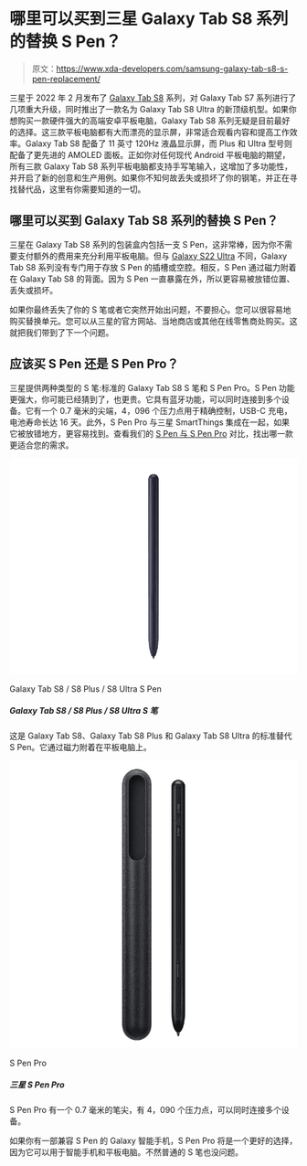 # 哪里可以买到三星 Galaxy Tab S8 系列的替换 S Pen？

> 原文：<https://www.xda-developers.com/samsung-galaxy-tab-s8-s-pen-replacement/>

三星于 2022 年 2 月发布了 [Galaxy Tab S8](https://www.xda-developers.com/samsung-galaxy-tab-s8-ultra-review/) 系列，对 Galaxy Tab S7 系列进行了几项重大升级，同时推出了一款名为 Galaxy Tab S8 Ultra 的新顶级机型。如果你想购买一款硬件强大的高端安卓平板电脑，Galaxy Tab S8 系列无疑是目前最好的选择。这三款平板电脑都有大而漂亮的显示屏，非常适合观看内容和提高工作效率。Galaxy Tab S8 配备了 11 英寸 120Hz 液晶显示屏，而 Plus 和 Ultra 型号则配备了更先进的 AMOLED 面板。正如你对任何现代 Android 平板电脑的期望，所有三款 Galaxy Tab S8 系列平板电脑都支持手写笔输入，这增加了多功能性，并开启了新的创意和生产用例。如果你不知何故丢失或损坏了你的钢笔，并正在寻找替代品，这里有你需要知道的一切。

## 哪里可以买到 Galaxy Tab S8 系列的替换 S Pen？

三星在 Galaxy Tab S8 系列的包装盒内包括一支 S Pen，这非常棒，因为你不需要支付额外的费用来充分利用平板电脑。但与 [Galaxy S22 Ultra](https://www.xda-developers.com/samsung-galaxy-s22-ultra-review/) 不同，Galaxy Tab S8 系列没有专门用于存放 S Pen 的插槽或空腔。相反，S Pen 通过磁力附着在 Galaxy Tab S8 的背面。因为 S Pen 一直暴露在外，所以更容易被放错位置、丢失或损坏。

如果你最终丢失了你的 S 笔或者它突然开始出问题，不要担心。您可以很容易地购买替换单元。您可以从三星的官方网站、当地商店或其他在线零售商处购买。这就把我们带到了下一个问题。

## 应该买 S Pen 还是 S Pen Pro？

三星提供两种类型的 S 笔:标准的 Galaxy Tab S8 S 笔和 S Pen Pro。S Pen 功能更强大，你可能已经猜到了，也更贵。它具有蓝牙功能，可以同时连接到多个设备。它有一个 0.7 毫米的尖端，4，096 个压力点用于精确控制，USB-C 充电，电池寿命长达 16 天。此外，S Pen Pro 与三星 SmartThings 集成在一起，如果它被放错地方，更容易找到。查看我们的 [S Pen 与 S Pen Pro](https://www.xda-developers.com/s-pen-pro-vs-s-pen/) 对比，找出哪一款更适合您的需求。

 <picture>![This is the standard replacement S Pen for the Galaxy Tab S8, Galaxy Tab S8 Plus, and Galaxy Tab S8 Ultra. It attaches magnetically to the tablet.](img/70ad1fe83615db11198a35dcc0054e98.png)</picture> 

Galaxy Tab S8 / S8 Plus / S8 Ultra S Pen

##### Galaxy Tab S8 / S8 Plus / S8 Ultra S 笔

这是 Galaxy Tab S8、Galaxy Tab S8 Plus 和 Galaxy Tab S8 Ultra 的标准替代 S Pen。它通过磁力附着在平板电脑上。

 <picture>![S Pen Pro has a 0.7mm tip with 4,090 pressure points and and can connect to multiple devices at the same time. ](img/7dc2a9a3b92f24c06aee864434673eb3.png)</picture> 

S Pen Pro

##### 三星 S Pen Pro

S Pen Pro 有一个 0.7 毫米的笔尖，有 4，090 个压力点，可以同时连接多个设备。

如果你有一部兼容 S Pen 的 Galaxy 智能手机，S Pen Pro 将是一个更好的选择，因为它可以用于智能手机和平板电脑。不然普通的 S 笔也没问题。